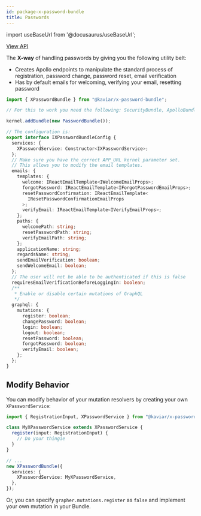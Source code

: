 ```yaml
---
id: package-x-password-bundle
title: Passwords
---
```


import useBaseUrl from '@docusaurus/useBaseUrl';

<div className="view-api-container">
          <a href={useBaseUrl('static/api/x-password-bundle/')} target="_blank" className="view-api">
            View API
          </a>
        </div>

The **X-way** of handling passwords by giving you the following utility belt:

- Creates Apollo endpoints to manipulate the standard process of registration, password change, password reset, email verification
- Has by default emails for welcoming, verifying your email, resetting password

```typescript
import { XPasswordBundle } from "@kaviar/x-password-bundle";

// For this to work you need the following: SecurityBundle, ApolloBundle, ApolloSecurityBundle, SecurityMongoBundle, XBundle

kernel.addBundle(new PasswordBundle());

// The configuration is:
export interface IXPasswordBundleConfig {
  services: {
    XPasswordService: Constructor<IXPasswordService>;
  };
  // Make sure you have the correct APP_URL kernel parameter set.
  // This allows you to modify the email templates.
  emails: {
    templates: {
      welcome: IReactEmailTemplate<IWelcomeEmailProps>;
      forgotPassword: IReactEmailTemplate<IForgotPasswordEmailProps>;
      resetPasswordConfirmation: IReactEmailTemplate<
        IResetPasswordConfirmationEmailProps
      >;
      verifyEmail: IReactEmailTemplate<IVerifyEmailProps>;
    };
    paths: {
      welcomePath: string;
      resetPasswordPath: string;
      verifyEmailPath: string;
    };
    applicationName: string;
    regardsName: string;
    sendEmailVerification: boolean;
    sendWelcomeEmail: boolean;
  };
  // The user will not be able to be authenticated if this is false
  requiresEmailVerificationBeforeLoggingIn: boolean;
  /**
   * Enable or disable certain mutations of GraphQL
   */
  graphql: {
    mutations: {
      register: boolean;
      changePassword: boolean;
      login: boolean;
      logout: boolean;
      resetPassword: boolean;
      forgotPassword: boolean;
      verifyEmail: boolean;
    };
  };
}
```

## Modify Behavior

You can modify behavior of your mutation resolvers by creating your own `XPasswordService`:

```ts
import { RegistrationInput, XPasswordService } from "@kaviar/x-password-bundle";

class MyXPasswordService extends XPasswordService {
  register(input: RegistrationInput) {
    // Do your thingie
  }
}

// ...
new XPasswordBundle({
  services: {
    XPasswordService: MyXPasswordService,
  },
});
```

Or, you can specify `grapher.mutations.register` as `false` and implement your own mutation in your Bundle.
